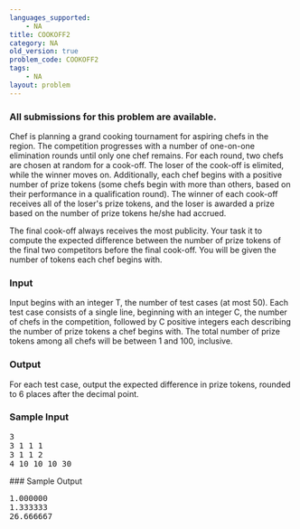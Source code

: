 ```yaml
---
languages_supported:
    - NA
title: COOKOFF2
category: NA
old_version: true
problem_code: COOKOFF2
tags:
    - NA
layout: problem
---
```

###  All submissions for this problem are available. 

Chef is planning a grand cooking tournament for aspiring chefs in the region. The competition progresses with a number of one-on-one elimination rounds until only one chef remains. For each round, two chefs are chosen at random for a cook-off. The loser of the cook-off is elimited, while the winner moves on. Additionally, each chef begins with a positive number of prize tokens (some chefs begin with more than others, based on their performance in a qualification round). The winner of each cook-off receives all of the loser's prize tokens, and the loser is awarded a prize based on the number of prize tokens he/she had accrued.

The final cook-off always receives the most publicity. Your task it to compute the expected difference between the number of prize tokens of the final two competitors before the final cook-off. You will be given the number of tokens each chef begins with.

### Input

Input begins with an integer T, the number of test cases (at most 50). Each test case consists of a single line, beginning with an integer C, the number of chefs in the competition, followed by C positive integers each describing the number of prize tokens a chef begins with. The total number of prize tokens among all chefs will be between 1 and 100, inclusive.

### Output

For each test case, output the expected difference in prize tokens, rounded to 6 places after the decimal point.

### Sample Input

<pre>3
3 1 1 1
3 1 1 2
4 10 10 10 30
</pre>### Sample Output

<pre>1.000000
1.333333
26.666667
</pre>